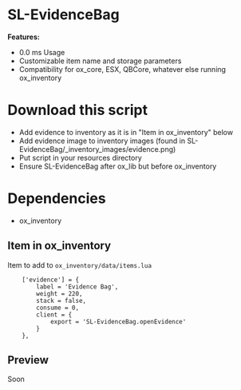 # SL-EvidenceBag

<b>Features:</b>
- 0.0 ms Usage
- Customizable item name and storage parameters
- Compatibility for ox_core, ESX, QBCore, whatever else running ox_inventory

# Download this script
- Add evidence to inventory as it is in "Item in ox_inventory" below
- Add evidence image to inventory images (found in SL-EvidenceBag/_inventory_images/evidence.png)
- Put script in your resources directory
- Ensure SL-EvidenceBag after ox_lib but before ox_inventory

# Dependencies
- ox_inventory

## Item in ox_inventory
Item to add to `ox_inventory/data/items.lua`
```
	['evidence'] = {
		label = 'Evidence Bag',
		weight = 220,
		stack = false,
		consume = 0,
		client = {
			export = 'SL-EvidenceBag.openEvidence'
		}
	},
```

## Preview
Soon
